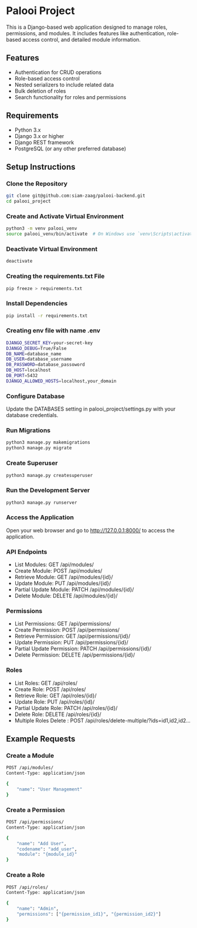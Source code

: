 # Palooi Project

This is a Django-based web application designed to manage roles, permissions, and modules. It includes features like authentication, role-based access control, and detailed module information.

## Features

-   Authentication for CRUD operations
-   Role-based access control
-   Nested serializers to include related data
-   Bulk deletion of roles
-   Search functionality for roles and permissions

## Requirements

-   Python 3.x
-   Django 3.x or higher
-   Django REST framework
-   PostgreSQL (or any other preferred database)

## Setup Instructions

### Clone the Repository

```sh
git clone git@github.com:siam-zaag/palooi-backend.git
cd palooi_project
```

### Create and Activate Virtual Environment

```sh
python3 -m venv palooi_venv
source palooi_venv/bin/activate  # On Windows use `venv\Scripts\activate`

```

### Deactivate Virtual Environment

```sh
deactivate

```

### Creating the requirements.txt File

```sh
pip freeze > requirements.txt

```

### Install Dependencies

```sh
pip install -r requirements.txt
```

### Creating env file with name .env

```sh
DJANGO_SECRET_KEY=your-secret-key
DJANGO_DEBUG=True/False
DB_NAME=database_name
DB_USER=database_username
DB_PASSWORD=database_passoword
DB_HOST=localhost
DB_PORT=5432
DJANGO_ALLOWED_HOSTS=localhost,your_domain
```

### Configure Database

Update the DATABASES setting in palooi_project/settings.py with your database credentials.

### Run Migrations

```sh
python3 manage.py makemigrations
python3 manage.py migrate

```

### Create Superuser

```sh
python3 manage.py createsuperuser
```

### Run the Development Server

```sh
python3 manage.py runserver

```

### Access the Application

Open your web browser and go to http://127.0.0.1:8000/ to access the application.

### API Endpoints

-   List Modules: GET /api/modules/
-   Create Module: POST /api/modules/
-   Retrieve Module: GET /api/modules/{id}/
-   Update Module: PUT /api/modules/{id}/
-   Partial Update Module: PATCH /api/modules/{id}/
-   Delete Module: DELETE /api/modules/{id}/

### Permissions

-   List Permissions: GET /api/permissions/
-   Create Permission: POST /api/permissions/
-   Retrieve Permission: GET /api/permissions/{id}/
-   Update Permission: PUT /api/permissions/{id}/
-   Partial Update Permission: PATCH /api/permissions/{id}/
-   Delete Permission: DELETE /api/permissions/{id}/

### Roles

-   List Roles: GET /api/roles/
-   Create Role: POST /api/roles/
-   Retrieve Role: GET /api/roles/{id}/
-   Update Role: PUT /api/roles/{id}/
-   Partial Update Role: PATCH /api/roles/{id}/
-   Delete Role: DELETE /api/roles/{id}/
-   Multiple Roles Delete : POST /api/roles/delete-multiple/?ids=id1,id2,id2...

## Example Requests

### Create a Module

```sh
POST /api/modules/
Content-Type: application/json

{
    "name": "User Management"
}
```

### Create a Permission

```sh
POST /api/permissions/
Content-Type: application/json

{
    "name": "Add User",
    "codename": "add_user",
    "module": "{module_id}"
}
```

### Create a Role

```sh
POST /api/roles/
Content-Type: application/json

{
    "name": "Admin",
    "permissions": ["{permission_id1}", "{permission_id2}"]
}
```
